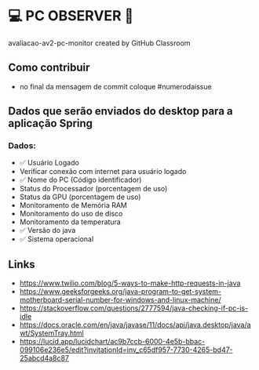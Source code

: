 # 💻 PC OBSERVER 👀
avaliacao-av2-pc-monitor created by GitHub Classroom

## Como contribuir
- no final da mensagem de commit coloque #numerodaissue

## Dados que serão enviados do desktop para a aplicação Spring

### Dados:
- ✅ Usuário Logado
- Verificar conexão com internet para usuário logado
- ✅ Nome do PC (Código identificador)
- Status do Processador (porcentagem de uso)
- Status da GPU (porcentagem de uso)
- Monitoramento de Memória RAM
- Monitoramento do uso de disco
- Monitoramento da temperatura
- ✅ Versão do java
- ✅ Sistema operacional

## Links
- https://www.twilio.com/blog/5-ways-to-make-http-requests-in-java
- https://www.geeksforgeeks.org/java-program-to-get-system-motherboard-serial-number-for-windows-and-linux-machine/
- https://stackoverflow.com/questions/2777594/java-checking-if-pc-is-idle
- https://docs.oracle.com/en/java/javase/11/docs/api/java.desktop/java/awt/SystemTray.html
- https://lucid.app/lucidchart/ac9b7ccb-6000-4e5b-bbac-099106e236e5/edit?invitationId=inv_c65df957-7730-4265-bd47-25abcd4a8c87
